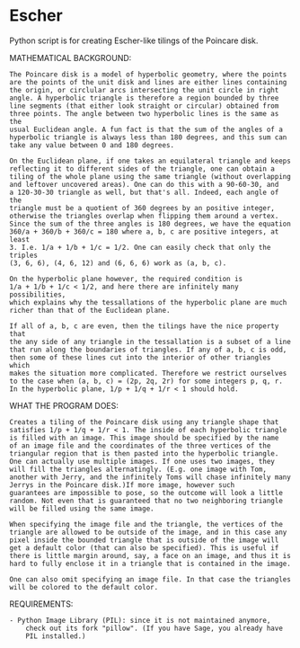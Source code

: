 Escher
======

Python script is for creating Escher-like tilings of the Poincare disk.

MATHEMATICAL BACKGROUND:

    The Poincare disk is a model of hyperbolic geometry, where the points
    are the points of the unit disk and lines are either lines containing
    the origin, or circlular arcs intersecting the unit circle in right 
    angle. A hyperbolic triangle is therefore a region bounded by three 
    line segments (that either look straight or circular) obtained from
    three points. The angle between two hyperbolic lines is the same as the
    usual Euclidean angle. A fun fact is that the sum of the angles of a
    hyperbolic triangle is always less than 180 degrees, and this sum can
    take any value between 0 and 180 degrees.

    On the Euclidean plane, if one takes an equilateral triangle and keeps
    reflecting it to different sides of the triangle, one can obtain a
    tiling of the whole plane using the same triangle (without overlapping
    and leftover uncovered areas). One can do this with a 90-60-30, and
    a 120-30-30 triangle as well, but that's all. Indeed, each angle of the
    triangle must be a quotient of 360 degrees by an positive integer,
    otherwise the triangles overlap when flipping them around a vertex.
    Since the sum of the three angles is 180 degrees, we have the equation
    360/a + 360/b + 360/c = 180 where a, b, c are positive integers, at least
    3. I.e. 1/a + 1/b + 1/c = 1/2. One can easily check that only the triples
    (3, 6, 6), (4, 6, 12) and (6, 6, 6) work as (a, b, c).

    On the hyperbolic plane however, the required condition is
    1/a + 1/b + 1/c < 1/2, and here there are infinitely many possibilities,
    which explains why the tessallations of the hyperbolic plane are much 
    richer than that of the Euclidean plane. 

    If all of a, b, c are even, then the tilings have the nice property that 
    the any side of any triangle in the tessallation is a subset of a line
    that run along the boundaries of triangles. If any of a, b, c is odd,
    then some of these lines cut into the interior of other triangles which
    makes the situation more complicated. Therefore we restrict ourselves
    to the case when (a, b, c) = (2p, 2q, 2r) for some integers p, q, r.
    In the hyperbolic plane, 1/p + 1/q + 1/r < 1 should hold.

WHAT THE PROGRAM DOES:

    Creates a tiling of the Poincare disk using any triangle shape that 
    satisfies 1/p + 1/q + 1/r < 1. The inside of each hyperbolic triangle
    is filled with an image. This image should be specified by the name
    of an image file and the coordinates of the three vertices of the
    triangular region that is then pasted into the hyperbolic triangle.
    One can actually use multiple images. If one uses two images, they
    will fill the triangles alternatingly. (E.g. one image with Tom,
    another with Jerry, and the infinitely Toms will chase infinitely many
    Jerrys in the Poincare disk.)If more image, however such
    guarantees are impossible to pose, so the outcome will look a little
    random. Not even that is guaranteed that no two neighboring triangle
    will be filled using the same image.

    When specifying the image file and the triangle, the vertices of the 
    triangle are allowed to be outside of the image, and in this case any
    pixel inside the bounded triangle that is outside of the image will
    get a default color (that can also be specified). This is useful if
    there is little margin around, say, a face on an image, and thus it is
    hard to fully enclose it in a triangle that is contained in the image.
    
    One can also omit specifying an image file. In that case the triangles
    will be colored to the default color.

REQUIREMENTS:

    - Python Image Library (PIL): since it is not maintained anymore,
        check out its fork "pillow". (If you have Sage, you already have
        PIL installed.)
